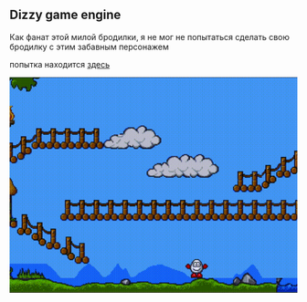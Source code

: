## Dizzy game engine

Как фанат этой милой бродилки, я не мог не попытаться сделать свою бродилку
с этим забавным персонажем

попытка находится [здесь](https://github.com/darvik80/dizzy)

![](https://raw.githubusercontent.com/darvik80/dizzy/master/doc/capture.gif)
